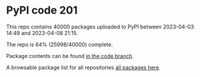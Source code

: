 # PyPI code 201

This repo contains 40000 packages uploaded to PyPI between 
2023-04-03 14:49 and 2023-04-08 21:15.

The repo is 64% (25998/40000) complete.

Package contents can be found [in the code branch](https://github.com/pypi-data/pypi-mirror-201/tree/code/packages).

A browsable package list for all repositories [all packages here](https://pypi-data.github.io/website/repositories/pypi-mirror-201).


